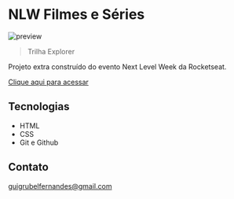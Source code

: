 # NLW Filmes e Séries 

![preview](./.github/preview.png)

> Trilha Explorer

Projeto extra construído do evento Next Level Week da Rocketseat.

[Clique aqui para acessar](https://guilhermegrubel.github.io/nlwFilmesSeries)

## Tecnologias

- HTML
- CSS
- Git e Github

## Contato

guigrubelfernandes@gmail.com